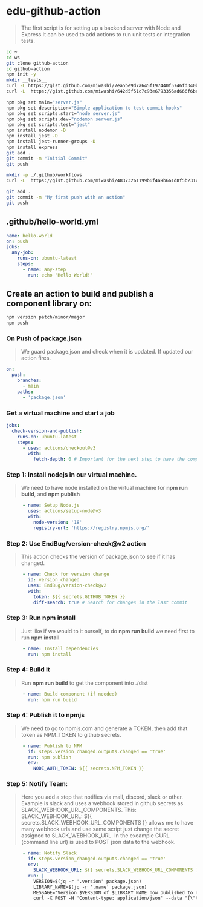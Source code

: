 # edu-github-action

> The first script is for setting up a backend server with Node and Express
> It can be used to add actions to run unit tests or integration tests.
> 

```bash
cd ~
cd ws
git clone github-action
cd github-action
npm init -y
mkdir __tests__
curl -L https://gist.github.com/miwashi/7ea5be9d7a645f197440f5746fd340bc/raw/unit-test.js -o ./__tests__/unit-test.js
curl -L  https://gist.github.com/miwashi/642d5f51c7c93e6793356ad666f6be03/raw/server.js -o server.js

npm pkg set main="server.js"
npm pkg set description="Simple application to test commit hooks"
npm pkg set scripts.start="node server.js" 
npm pkg set scripts.dev="nodemon server.js"
npm pkg set scripts.test="jest"
npm install nodemon -D
npm install jest -D
npm install jest-runner-groups -D
npm install express
git add .
git commit -m "Initial Commit"
git push

mkdir -p ./.github/workflows
curl -L  https://gist.github.com/miwashi/48373261199b6f4a9b661d8f5b231c44/raw/hello-world.yml -o ./.github/workflows/hello-world.yml

git add .
git commit -m "My first push with an action"
git push
```

## .github/hello-world.yml
```yml
name: hello-world
on: push
jobs:
  any-job:
    runs-on: ubuntu-latest
    steps:
      - name: any-step
        run: echo "Hello World!"
```

## Create an action to build and publish a component library on:

```bash
npm version patch/minor/major
npm push
```


### On Push of package.json

> We guard package.json and check when it is updated. If updated our action fires.

```yml
on:
  push:
    branches:
      - main
    paths:
      - 'package.json'
```

### Get a virtual machine and start a job

```yml
jobs:
  check-version-and-publish:
    runs-on: ubuntu-latest
    steps:
      - uses: actions/checkout@v3
        with:
          fetch-depth: 0 # Important for the next step to have the complete git history
```

### Step 1: Install nodejs in our virtual machine.

> We need to have node installed on the virtual machine for **npm run build**, and **npm publish**
```yml
      - name: Setup Node.js
        uses: actions/setup-node@v3
        with:
          node-version: '18'
          registry-url: 'https://registry.npmjs.org/'
```

### Step 2: Use EndBug/version-check@v2 action

> This action checks the version of package.json to see if it has changed.

```yml
      - name: Check for version change
        id: version_changed
        uses: EndBug/version-check@v2
        with:
          token: ${{ secrets.GITHUB_TOKEN }}
          diff-search: true # Search for changes in the last commit
```

### Step 3:  Run npm install

> Just like if we would to it ourself, to do **npm run build** we need first to run **npm install**

```yml
      - name: Install dependencies
        run: npm install
```

### Step 4:  Build it

> Run **npm run build** to get the component into ./dist

```yml
      - name: Build component (if needed)
        run: npm run build
```

### Step 4:  Publish it to npmjs

> We need to go to npmjs.com and generate a TOKEN, then add that token as NPM_TOKEN to github secrets.

```yml
      - name: Publish to NPM
        if: steps.version_changed.outputs.changed == 'true'
        run: npm publish
        env:
          NODE_AUTH_TOKEN: ${{ secrets.NPM_TOKEN }}
```

### Step 5: Notify Team:

> Here you add a step that notifies via mail, discord, slack or other.
> Example is slack and uses a webhook stored in github secrets as SLACK_WEBHOOK_URL_COMPONENTS.
> This: SLACK_WEBHOOK_URL: ${{ secrets.SLACK_WEBHOOK_URL_COMPONENTS }} allows me to have many webhook urls and use same script just
> change the secret assigned to SLACK_WEBHOOK_URL.
> In the exeample CURL (command line url) is used to POST json data to the webhook.

```yml
      - name: Notify Slack
        if: steps.version_changed.outputs.changed == 'true'
        env:
          SLACK_WEBHOOK_URL: ${{ secrets.SLACK_WEBHOOK_URL_COMPONENTS }}
        run: |
          VERSION=$(jq -r '.version' package.json)
          LIBRARY_NAME=$(jq -r '.name' package.json)
          MESSAGE="Version $VERSION of $LIBRARY_NAME now published to npmjs."
          curl -X POST -H 'Content-type: application/json' --data "{\"text\":\"${MESSAGE}\"}" $SLACK_WEBHOOK_URL
```
